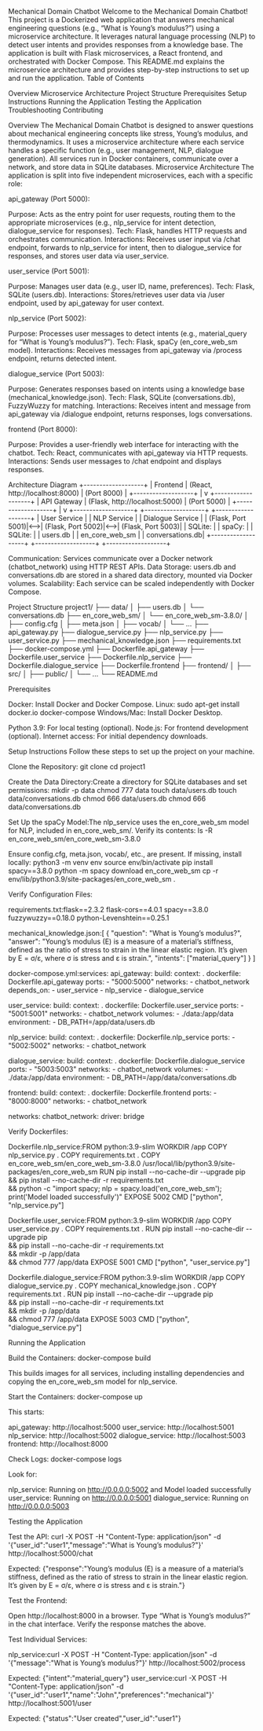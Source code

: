 Mechanical Domain Chatbot
Welcome to the Mechanical Domain Chatbot! This project is a Dockerized web application that answers mechanical engineering questions (e.g., “What is Young’s modulus?”) using a microservice architecture. It leverages natural language processing (NLP) to detect user intents and provides responses from a knowledge base. The application is built with Flask microservices, a React frontend, and orchestrated with Docker Compose.
This README.md explains the microservice architecture and provides step-by-step instructions to set up and run the application.
Table of Contents

Overview
Microservice Architecture
Project Structure
Prerequisites
Setup Instructions
Running the Application
Testing the Application
Troubleshooting
Contributing

Overview
The Mechanical Domain Chatbot is designed to answer questions about mechanical engineering concepts like stress, Young’s modulus, and thermodynamics. It uses a microservice architecture where each service handles a specific function (e.g., user management, NLP, dialogue generation). All services run in Docker containers, communicate over a network, and store data in SQLite databases.
Microservice Architecture
The application is split into five independent microservices, each with a specific role:

api_gateway (Port 5000):

Purpose: Acts as the entry point for user requests, routing them to the appropriate microservices (e.g., nlp_service for intent detection, dialogue_service for responses).
Tech: Flask, handles HTTP requests and orchestrates communication.
Interactions: Receives user input via /chat endpoint, forwards to nlp_service for intent, then to dialogue_service for responses, and stores user data via user_service.


user_service (Port 5001):

Purpose: Manages user data (e.g., user ID, name, preferences).
Tech: Flask, SQLite (users.db).
Interactions: Stores/retrieves user data via /user endpoint, used by api_gateway for user context.


nlp_service (Port 5002):

Purpose: Processes user messages to detect intents (e.g., material_query for “What is Young’s modulus?”).
Tech: Flask, spaCy (en_core_web_sm model).
Interactions: Receives messages from api_gateway via /process endpoint, returns detected intent.


dialogue_service (Port 5003):

Purpose: Generates responses based on intents using a knowledge base (mechanical_knowledge.json).
Tech: Flask, SQLite (conversations.db), FuzzyWuzzy for matching.
Interactions: Receives intent and message from api_gateway via /dialogue endpoint, returns responses, logs conversations.


frontend (Port 8000):

Purpose: Provides a user-friendly web interface for interacting with the chatbot.
Tech: React, communicates with api_gateway via HTTP requests.
Interactions: Sends user messages to /chat endpoint and displays responses.



Architecture Diagram
+-------------------+
|     Frontend      |  (React, http://localhost:8000)
|     (Port 8000)   |
+-------------------+
          |
          v
+-------------------+
|    API Gateway    |  (Flask, http://localhost:5000)
|     (Port 5000)   |
+-------------------+
          |
          v
+-------------------+    +-------------------+    +-------------------+
|    User Service   |    |    NLP Service    |    | Dialogue Service  |
| (Flask, Port 5001)|<-->| (Flask, Port 5002)|<-->| (Flask, Port 5003)|
|   SQLite:         |    |   spaCy:          |    |   SQLite:         |
|   users.db        |    |   en_core_web_sm  |    |   conversations.db|
+-------------------+    +-------------------+    +-------------------+


Communication: Services communicate over a Docker network (chatbot_network) using HTTP REST APIs.
Data Storage: users.db and conversations.db are stored in a shared data directory, mounted via Docker volumes.
Scalability: Each service can be scaled independently with Docker Compose.

Project Structure
project1/
├── data/
│   ├── users.db
│   └── conversations.db
├── en_core_web_sm/
│   └── en_core_web_sm-3.8.0/
│       ├── config.cfg
│       ├── meta.json
│       ├── vocab/
│       └── ...
├── api_gateway.py
├── dialogue_service.py
├── nlp_service.py
├── user_service.py
├── mechanical_knowledge.json
├── requirements.txt
├── docker-compose.yml
├── Dockerfile.api_gateway
├── Dockerfile.user_service
├── Dockerfile.nlp_service
├── Dockerfile.dialogue_service
├── Dockerfile.frontend
├── frontend/
│   ├── src/
│   ├── public/
│   └── ...
└── README.md

Prerequisites

Docker: Install Docker and Docker Compose.
Linux: sudo apt-get install docker.io docker-compose
Windows/Mac: Install Docker Desktop.


Python 3.9: For local testing (optional).
Node.js: For frontend development (optional).
Internet access: For initial dependency downloads.

Setup Instructions
Follow these steps to set up the project on your machine.

Clone the Repository:
git clone <repository-url>
cd project1


Create the Data Directory:Create a directory for SQLite databases and set permissions:
mkdir -p data
chmod 777 data
touch data/users.db
touch data/conversations.db
chmod 666 data/users.db
chmod 666 data/conversations.db


Set Up the spaCy Model:The nlp_service uses the en_core_web_sm model for NLP, included in en_core_web_sm/. Verify its contents:
ls -R en_core_web_sm/en_core_web_sm-3.8.0

Ensure config.cfg, meta.json, vocab/, etc., are present. If missing, install locally:
python3 -m venv env
source env/bin/activate
pip install spacy==3.8.0
python -m spacy download en_core_web_sm
cp -r env/lib/python3.9/site-packages/en_core_web_sm .


Verify Configuration Files:

requirements.txt:flask==2.3.2
flask-cors==4.0.1
spacy==3.8.0
fuzzywuzzy==0.18.0
python-Levenshtein==0.25.1


mechanical_knowledge.json:[
    {
        "question": "What is Young’s modulus?",
        "answer": "Young’s modulus (E) is a measure of a material’s stiffness, defined as the ratio of stress to strain in the linear elastic region. It’s given by E = σ/ε, where σ is stress and ε is strain.",
        "intents": ["material_query"]
    }
]


docker-compose.yml:services:
  api_gateway:
    build:
      context: .
      dockerfile: Dockerfile.api_gateway
    ports:
      - "5000:5000"
    networks:
      - chatbot_network
    depends_on:
      - user_service
      - nlp_service
      - dialogue_service

  user_service:
    build:
      context: .
      dockerfile: Dockerfile.user_service
    ports:
      - "5001:5001"
    networks:
      - chatbot_network
    volumes:
      - ./data:/app/data
    environment:
      - DB_PATH=/app/data/users.db

  nlp_service:
    build:
      context: .
      dockerfile: Dockerfile.nlp_service
    ports:
      - "5002:5002"
    networks:
      - chatbot_network

  dialogue_service:
    build:
      context: .
      dockerfile: Dockerfile.dialogue_service
    ports:
      - "5003:5003"
    networks:
      - chatbot_network
    volumes:
      - ./data:/app/data
    environment:
      - DB_PATH=/app/data/conversations.db

  frontend:
    build:
      context: .
      dockerfile: Dockerfile.frontend
    ports:
      - "8000:8000"
    networks:
      - chatbot_network

networks:
  chatbot_network:
    driver: bridge




Verify Dockerfiles:

Dockerfile.nlp_service:FROM python:3.9-slim
WORKDIR /app
COPY nlp_service.py .
COPY requirements.txt .
COPY en_core_web_sm/en_core_web_sm-3.8.0 /usr/local/lib/python3.9/site-packages/en_core_web_sm
RUN pip install --no-cache-dir --upgrade pip \
    && pip install --no-cache-dir -r requirements.txt \
    && python -c "import spacy; nlp = spacy.load('en_core_web_sm'); print('Model loaded successfully')"
EXPOSE 5002
CMD ["python", "nlp_service.py"]


Dockerfile.user_service:FROM python:3.9-slim
WORKDIR /app
COPY user_service.py .
COPY requirements.txt .
RUN pip install --no-cache-dir --upgrade pip \
    && pip install --no-cache-dir -r requirements.txt \
    && mkdir -p /app/data \
    && chmod 777 /app/data
EXPOSE 5001
CMD ["python", "user_service.py"]


Dockerfile.dialogue_service:FROM python:3.9-slim
WORKDIR /app
COPY dialogue_service.py .
COPY mechanical_knowledge.json .
COPY requirements.txt .
RUN pip install --no-cache-dir --upgrade pip \
    && pip install --no-cache-dir -r requirements.txt \
    && mkdir -p /app/data \
    && chmod 777 /app/data
EXPOSE 5003
CMD ["python", "dialogue_service.py"]





Running the Application

Build the Containers:
docker-compose build

This builds images for all services, including installing dependencies and copying the en_core_web_sm model for nlp_service.

Start the Containers:
docker-compose up

This starts:

api_gateway: http://localhost:5000
user_service: http://localhost:5001
nlp_service: http://localhost:5002
dialogue_service: http://localhost:5003
frontend: http://localhost:8000


Check Logs:
docker-compose logs

Look for:

nlp_service: Running on http://0.0.0.0:5002 and Model loaded successfully
user_service: Running on http://0.0.0.0:5001
dialogue_service: Running on http://0.0.0.0:5003



Testing the Application

Test the API:
curl -X POST -H "Content-Type: application/json" -d '{"user_id":"user1","message":"What is Young’s modulus?"}' http://localhost:5000/chat

Expected:
{"response":"Young’s modulus (E) is a measure of a material’s stiffness, defined as the ratio of stress to strain in the linear elastic region. It’s given by E = σ/ε, where σ is stress and ε is strain."}


Test the Frontend:

Open http://localhost:8000 in a browser.
Type “What is Young’s modulus?” in the chat interface.
Verify the response matches the above.


Test Individual Services:

nlp_service:curl -X POST -H "Content-Type: application/json" -d '{"message":"What is Young’s modulus?"}' http://localhost:5002/process

Expected: {"intent":"material_query"}
user_service:curl -X POST -H "Content-Type: application/json" -d '{"user_id":"user1","name":"John","preferences":"mechanical"}' http://localhost:5001/user

Expected: {"status":"User created","user_id":"user1"}


